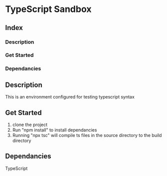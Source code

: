 # TypeScript Sandbox

## Index
### Description
### Get Started
### Dependancies


## Description
This is an environment configured for testing typescript syntax

## Get Started
1. clone the project
2. Run "npm install" to install dependancies
3. Running "npx tsc" will compile ts files in the source directory to the build directory

## Dependancies
TypeScript
